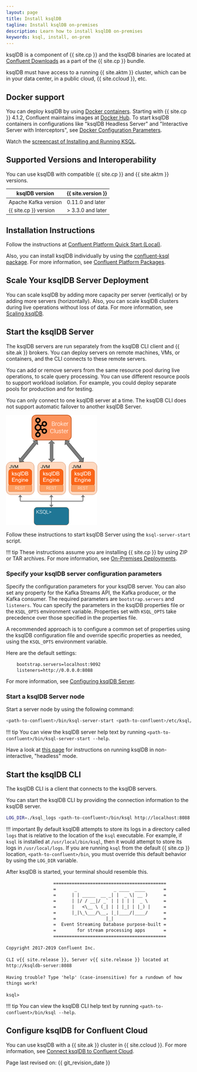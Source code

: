```yaml
---
layout: page
title: Install ksqlDB
tagline: Install ksqlDB on-premises
description: Learn how to install ksqlDB on-premises
keywords: ksql, install, on-prem
---
```


ksqlDB is a component of {{ site.cp }} and the ksqlDB binaries are located
at [Confluent Downloads](https://www.confluent.io/download/)
as a part of the {{ site.cp }} bundle.

ksqlDB must have access to a running {{ site.aktm }} cluster, which can
be in your data center, in a public cloud, {{ site.ccloud }}, etc.

Docker support
--------------

You can deploy ksqlDB by using
[Docker containers](install-ksqldb-with-docker.md).
Starting with {{ site.cp }} 4.1.2, Confluent maintains images at
[Docker Hub](https://hub.docker.com/r/confluentinc/cp-ksql-server/).
To start ksqlDB containers in configurations like "ksqlDB Headless
Server" and "Interactive Server with Interceptors", see
[Docker Configuration Parameters](https://docs.confluent.io/current/installation/docker/config-reference.html).

Watch the
[screencast of Installing and Running KSQL](https://www.youtube.com/embed/icwHpPm-TCA).

Supported Versions and Interoperability
---------------------------------------

You can use ksqlDB with compatible {{ site.cp }} and {{ site.aktm }}
versions.

|    ksqlDB version     | {{ site.version }} |
| --------------------- | ------------------ |
| Apache Kafka version  | 0.11.0 and later   |
| {{ site.cp }} version | > 3.3.0 and later  |

Installation Instructions
-------------------------

Follow the instructions at
[Confluent Platform Quick Start (Local)](https://docs.confluent.io/current/quickstart/ce-quickstart.html).

Also, you can install ksqlDB individually by using the
[confluent-ksql package](https://docs.confluent.io/current/installation/available_packages.html#confluent-ksql).
For more information, see
[Confluent Platform Packages](https://docs.confluent.io/current/installation/available_packages.html).

Scale Your ksqlDB Server Deployment
---------------------------------

You can scale ksqlDB by adding more capacity per server (vertically) or by
adding more servers (horizontally). Also, you can scale ksqlDB clusters
during live operations without loss of data. For more information, see
[Scaling ksqlDB](../capacity-planning.md#scaling-ksqldb).

Start the ksqlDB Server
-----------------------

The ksqlDB servers are run separately from the ksqlDB CLI client and {{ site.ak }}
brokers. You can deploy servers on remote machines, VMs, or containers,
and the CLI connects to these remote servers.

You can add or remove servers from the same resource pool during live
operations, to scale query processing. You can use different resource pools
to support workload isolation. For example, you could deploy separate pools
for production and for testing.

You can only connect to one ksqlDB server at a time. The ksqlDB CLI does not
support automatic failover to another ksqlDB Server.

![image](../../img/client-server.png)

Follow these instructions to start ksqlDB Server using the
`ksql-server-start` script.

!!! tip
	These instructions assume you are installing {{ site.cp }} by using ZIP
    or TAR archives. For more information, see [On-Premises
    Deployments](https://docs.confluent.io/current/installation/installing_cp/index.html).

### Specify your ksqlDB server configuration parameters

Specify the configuration parameters for your ksqlDB server. You can also set
any property for the Kafka Streams API, the Kafka producer, or the Kafka
consumer. The required parameters are `bootstrap.servers` and `listeners`.
You can specify the parameters in the ksqlDB properties file or the `KSQL_OPTS`
environment variable. Properties set with `KSQL_OPTS` take precedence over
those specified in the properties file.

A recommended approach is to configure a common set of properties
using the ksqlDB configuration file and override specific properties
as needed, using the `KSQL_OPTS` environment variable.

Here are the default settings:

```
    bootstrap.servers=localhost:9092
    listeners=http://0.0.0.0:8088
```

For more information, see [Configuring ksqlDB Server](server-config/index.md).

### Start a ksqlDB Server node

Start a server node by using the following command:

```bash
<path-to-confluent>/bin/ksql-server-start <path-to-confluent>/etc/ksql/ksql-server.properties
```

!!! tip
	You can view the ksqlDB server help text by running
    `<path-to-confluent>/bin/ksql-server-start --help`.

Have a look at [this page](server-config/index.md#non-interactive-headless-ksqldb-usage)
for instructions on running ksqlDB in non-interactive, "headless"
mode.

Start the ksqlDB CLI
--------------------

The ksqlDB CLI is a client that connects to the ksqlDB servers.

You can start the ksqlDB CLI by providing the connection information to
the ksqlDB server.

```bash
LOG_DIR=./ksql_logs <path-to-confluent>/bin/ksql http://localhost:8088
```

!!! important
	By default ksqlDB attempts to store its logs in a directory called `logs`
    that is relative to the location of the `ksql` executable. For example,
    if `ksql` is installed at `/usr/local/bin/ksql`, then it would attempt
    to store its logs in `/usr/local/logs`. If you are running `ksql` from
    the default {{ site.cp }} location, `<path-to-confluent>/bin`, you must
    override this default behavior by using the `LOG_DIR` variable.

After ksqlDB is started, your terminal should resemble this.

```
                  ===========================================
                  =       _              _ ____  ____       =
                  =      | | _____  __ _| |  _ \| __ )      =
                  =      | |/ / __|/ _` | | | | |  _ \      =
                  =      |   <\__ \ (_| | | |_| | |_) |     =
                  =      |_|\_\___/\__, |_|____/|____/      =
                  =                   |_|                   =
                  =  Event Streaming Database purpose-built =
                  =        for stream processing apps       =
                  ===========================================

Copyright 2017-2019 Confluent Inc.

CLI v{{ site.release }}, Server v{{ site.release }} located at http://ksqldb-server:8088

Having trouble? Type 'help' (case-insensitive) for a rundown of how things work!

ksql>
```

!!! tip
        You can view the ksqlDB CLI help text by running
        `<path-to-confluent>/bin/ksql --help`.

Configure ksqlDB for Confluent Cloud
------------------------------------

You can use ksqlDB with a {{ site.ak }} cluster in {{ site.ccloud }}. For more
information, see
[Connect ksqlDB to Confluent Cloud](https://docs.confluent.io/current/cloud/connect/ksql-cloud-config.html).

Page last revised on: {{ git_revision_date }}
